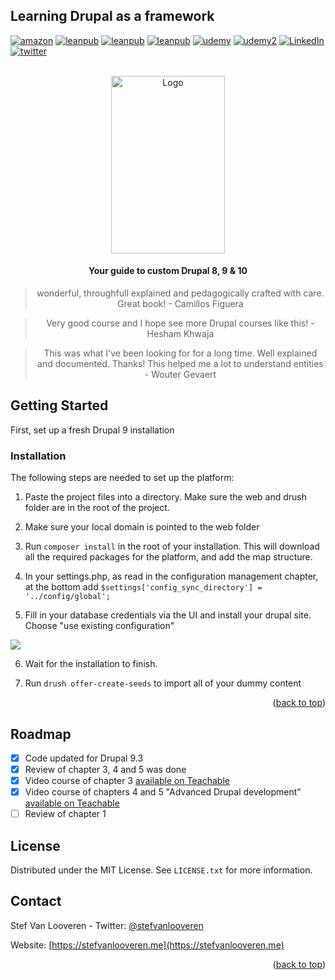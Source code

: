 ## Learning Drupal as a framework
<div id="top"></div>

[![amazon][amazon-shield]][amazon-url]
[![leanpub][leanpub-shield]][leanpub-url]
[![leanpub][leanpub-shield-pt]][leanpub-url-pt]
[![leanpub][leanpub-shield-es]][leanpub-url-es]
[![udemy][udemy-shield]][udemy-url]
[![udemy2][udemy2-shield]][udemy2-url]
[![LinkedIn][linkedin-shield]][linkedin-url]
[![twitter][twitter-shield]][twitter-url]


<!-- PROJECT LOGO -->
<br />
<div align="center">
  <a href="https://github.com/github_username/repo_name">
    <img src="https://d2sofvawe08yqg.cloudfront.net/drupal-9/s_featured?1620669508" alt="Logo" width="182" height="284">
  </a>
<h4>Your guide to custom Drupal 8, 9 &  10</h4>
<blockquote align="center">wonderful, throughfull explained and pedagogically crafted with care. Great book! - Camillos Figuera</blockquote>
<blockquote align="center">Very good course and I hope see more Drupal courses like this! - Hesham Khwaja</blockquote>
<blockquote align="center">This was what I've been looking for for a long time. Well explained and documented. Thanks! This helped me a lot to understand entities - Wouter Gevaert</blockquote>

</div>

<!-- GETTING STARTED -->
## Getting Started

First, set up a fresh Drupal 9 installation

### Installation

The following steps are needed to set up the platform:

1. Paste the project files into a directory. Make sure the web and drush folder are in the root of the project.

2. Make sure your local domain is pointed to the web folder

3. Run ```composer install``` in the root of your installation. This will download all the required packages for the platform, and add the map structure.

4. In your settings.php, as read in the configuration management chapter, at the bottom add ```$settings['config_sync_directory'] = '../config/global';```

5. Fill in your database credentials via the UI and install your drupal site. Choose "use existing configuration"
<img src="https://stefvanlooveren.me/modules/custom/stef/images/screen.PNG" />

6. Wait for the installation to finish.

7. Run ```drush offer-create-seeds``` to import all of your dummy content

<p align="right">(<a href="#top">back to top</a>)</p>

<!-- ROADMAP -->
## Roadmap
- [x] Code updated for Drupal 9.3
- [x] Review of chapter 3, 4 and 5 was done
- [x] Video course of chapter 3 [available on Teachable](https://stefvanlooveren.teachable.com/p/drupal-8-9-10-module-development-start-with-custom-entities)
- [x] Video course of chapters 4 and 5 "Advanced Drupal development" [available on Teachable](https://stefvanlooveren.teachable.com/p/drupal-8-9-10-advanced-module-development-guide)
- [ ] Review of chapter 1

<!-- LICENSE -->
## License

Distributed under the MIT License. See `LICENSE.txt` for more information.

<!-- CONTACT -->
## Contact

Stef Van Looveren - Twitter: [@stefvanlooveren](https://twitter.com/stefvanlooveren)

Website: [https://stefvanlooveren.me](https://stefvanlooveren.me)

<p align="right">(<a href="#top">back to top</a>)</p>


<!-- MARKDOWN LINKS & IMAGES -->
[amazon-shield]: https://img.shields.io/badge/Amazon-FF9900.svg?style=for-the-badge&logo=Amazon&logoColor=white
[amazon-url]: https://a.co/d/4mYJZzl
[linkedin-shield]: https://img.shields.io/badge/-LinkedIn-black.svg?style=for-the-badge&logo=linkedin&colorB=555
[linkedin-url]: https://linkedin.com/stef-van-looveren-06601a26
[product-screenshot]: https://stefvanlooveren.me/modules/custom/stef/images/banner1.jpg
[udemy-shield]: https://img.shields.io/static/v1?style=for-the-badge&message=Chapter%202%20video%20course&color=A435F0&logoColor=FFFFFF&label=
[udemy-url]: https://stefvanlooveren.teachable.com/p/drupal-8-9-10-module-development-start-with-custom-entities
[udemy2-shield]: https://img.shields.io/static/v1?style=for-the-badge&message=Chapter%204+5%20video%20course&color=A435F0&logoColor=FFFFFF&label=
[udemy2-url]: https://stefvanlooveren.teachable.com/p/drupal-8-9-10-advanced-module-development-guide
[leanpub-shield]: https://img.shields.io/static/v1?style=for-the-badge&message=Leanpub&color=222222&logo=Leanpub&logoColor=FFFFFF&label=
[leanpub-url]: https://leanpub.com/drupal-9/
[leanpub-shield-pt]: https://img.shields.io/static/v1?style=for-the-badge&message=Portuguese&color=222222&logo=Leanpub&logoColor=FFFFFF&label=
[leanpub-url-pt]: https://leanpub.com/aprendendo-drupal-como-um-framework
[leanpub-shield-es]: https://img.shields.io/static/v1?style=for-the-badge&message=Spanish&color=222222&logo=Leanpub&logoColor=FFFFFF&label=
[leanpub-url-es]: https://leanpub.com/aprendiendodrupal9comoframework
[twitter-shield]: https://img.shields.io/badge/Twitter-%231DA1F2.svg?style=for-the-badge&logo=Twitter&logoColor=white
[twitter-url]: https://twitter.com/stefvanlooveren
